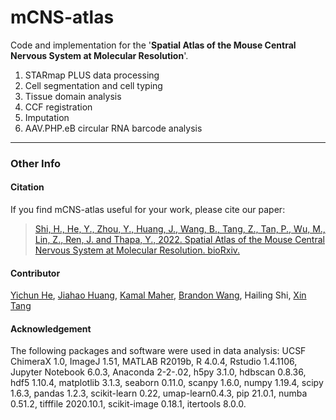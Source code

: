 # mCNS-atlas

Code and implementation for the '**Spatial Atlas of the Mouse Central Nervous System at Molecular Resolution**'. 


1. STARmap PLUS data processing
2. Cell segmentation and cell typing
3. Tissue domain analysis
4. CCF registration
5. Imputation
6. AAV.PHP.eB circular RNA barcode analysis

***


### Other Info

#### Citation

If you find mCNS-atlas useful for your work, please cite our paper: 

> [Shi, H., He, Y., Zhou, Y., Huang, J., Wang, B., Tang, Z., Tan, P., Wu, M., Lin, Z., Ren, J. and Thapa, Y., 2022. Spatial Atlas of the Mouse Central Nervous System at Molecular Resolution. bioRxiv.](https://www.biorxiv.org/content/10.1101/2022.06.20.496914v1.abstract)


#### Contributor

[Yichun He](https://github.com/heihaizhengdong), 
[Jiahao Huang](https://github.com/jiahaoh), 
[Kamal Maher](https://github.com/kmaherx),
[Brandon Wang](https://github.com/br-wa),
Hailing Shi,
[Xin Tang](https://github.com/xintangg)


#### Acknowledgement

The following packages and software were used in data analysis: UCSF ChimeraX 1.0, ImageJ 1.51, MATLAB R2019b, R 4.0.4, Rstudio 1.4.1106, Jupyter Notebook 6.0.3, Anaconda 2-2-.02, h5py 3.1.0, hdbscan 0.8.36, hdf5 1.10.4, matplotlib 3.1.3, seaborn 0.11.0, scanpy 1.6.0, numpy 1.19.4, scipy 1.6.3, pandas 1.2.3, scikit-learn 0.22, umap-learn0.4.3, pip 21.0.1, numba 0.51.2, tifffile 2020.10.1, scikit-image 0.18.1, itertools 8.0.0. 

